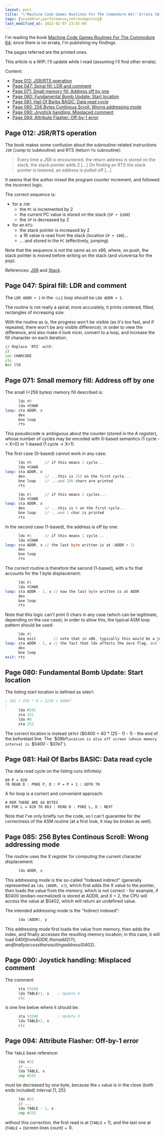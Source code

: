 ```yaml
---
layout: post
title: "\"Machine Code Games Routines For The Commodore 64\" Errata (WIP)"
tags: [assembler,performance,retrocomputing]
last_modified_at: 2022-02-07 23:55:00
---
```


I'm reading the book [Machine Code Games Routines For The Commodore 64](https://archive.org/details/Machine_Code_Games_Routines_for_the_Commodore_64); since there is no errata, I'm publishing my findings.

The pages referred are the printed ones.

This article is a WIP; I'll update while I read (assuming I'll find other errata).

Content:

- [Page 012: JSR/RTS operation](/Machine-Code-Games-Routines-For-The-Commodore-64-Errata#page-012-jsrrts-operation)
- [Page 047: Spiral fill: LDR and comment](/Machine-Code-Games-Routines-For-The-Commodore-64-Errata#page-047-spiral-fill-ldr-and-comment)
- [Page 071: Small memory fill: Address off by one](/Machine-Code-Games-Routines-For-The-Commodore-64-Errata#page-071-small-memory-fill-address-off-by-one)
- [Page 080: Fundamental Bomb Update: Start location](/Machine-Code-Games-Routines-For-The-Commodore-64-Errata#page-080-fundamental-bomb-update-start-location)
- [Page 081: Hail Of Barbs BASIC: Data read cycle](/Machine-Code-Games-Routines-For-The-Commodore-64-Errata#page-081-hail-of-barbs-basic-data-read-cycle)
- [Page 085: 256 Bytes Continous Scroll: Wrong addressing mode](/Machine-Code-Games-Routines-For-The-Commodore-64-Errata#page-085-256-bytes-continous-scroll-wrong-addressing-mode)
- [Page 090: Joystick handling: Misplaced comment](/Machine-Code-Games-Routines-For-The-Commodore-64-Errata#page-090-joystick-handling-misplaced-comment)
- [Page 094: Attribute Flasher: Off-by-1 error](/Machine-Code-Games-Routines-For-The-Commodore-64-Errata#page-094-attribute-flasher-off-by-1-error)

## Page 012: JSR/RTS operation

The book makes some confusion about the subroutine-related instructions `JSR` (`J`ump to `S`ub`R`outine) and RTS (`R`eturn `T`o `S`ubroutine):

> Every time a JSR is encountered, the return address is stored on the stack, the stack pointer adds 2 [...]
> On finding an RTS the stack pointer is lowered, an address is pulled off [...]

It seems that the author mixed the program counter increment, and followed the incorrect logic.

The correct sequence is:

- for a `JSR`:
  - the `PC` is incremented by 2
  - the current PC value is stored on the stack (`SP + $100`)
  - the `SP` is decreased by 2
- for an `RTS`:
  - the stack pointer is increased by 2
  - a 16 value is read from the stack (location `SP + 100`)...
  - ... and stored in the `PC` (effectively, jumping)

Note that the sequence is not the same as on x86, where, on push, the stack pointer is moved before writing on the stack (and viceversa for the pop).

References: [JSR](https://www.c64-wiki.com/wiki/JSR) and [Stack](https://www.c64-wiki.com/wiki/Stack).

## Page 047: Spiral fill: LDR and comment

The `LDR ADDR + 1` in the `:LL1` loop should be `LDA ADDR + 1`.

The routine is not really a spiral; more accurately, it prints centered, filled, rectangles of increasing size.

With the routine as is, the progress won't be visible (as it's too fast, and if repeated, there won't be any visible difference); in order to view the difference, and also make it look nicer, convert to a loop, and increase the fill character on each iteration:

```asm
// Replace `RTS` with:
//
inc CHARCODE
clc
bcc ll0
```

## Page 071: Small memory fill: Address off by one

The small (<256 bytes) memory fill described is:

```asm
      ldx #0
      lda #CHAR
loop: sta ADDR, x
      dex
      bne loop
      rts
```

This pseudocode is ambiguous about the counter (stored in the A register), whose number of cycles may be encoded with 0-based semantics (1 cycle -> X=0) or 1-based (1 cycle -> X=1).

The first case (0-based) cannot work in any case:

```asm
      ldx #0      // if this means 1 cycle...
      lda #CHAR
loop: sta ADDR, x
      dex         // ...this is 255 on the first cycle...
      bne loop    // ...and 256 chars are printed
      rts

      ldx #1      // if this means 2 cycles...
      lda #CHAR
loop: sta ADDR, x
      dex         // ...this is 0 on the first cycle...
      bne loop    // ...and 1 char is printed
      rts
```

In the second case (1-based), the address is off by one:

```asm
      ldx #1      // if this means 1 cycle...
      lda #CHAR
loop: sta ADDR, x // the last byte written is at (ADDR + 1)
      dex
      bne loop
      rts
```

The correct routine is therefore the second (1-based), with a fix that accounts for the 1 byte displacement:

```asm
      ldx #1
      lda #CHAR
loop: sta ADDR - 1, x // now the last byte written is at ADDR
      dex
      bne loop
      rts
```

Note that this logic can't print 0 chars in any case (which can be legitimate, depending on the use case); in order to allow this, the typical ASM loop pattern should be used:

```asm
      ldx #1
      beq exit        // note that in x86, typically this would be a jump; here, we take advantage of
loop: sta ADDR - 1, x // the fact that ldx affects the zero flag, and fall through if X is 0!
      dex
      bne loop
exit: rts
```

## Page 080: Fundamental Bomb Update: Start location

The listing start location is defined as `$08bf`:

```asm
; 191 + 256 * 8 = 2239 = $08bf
;
      lda #191
      sta 251
      lda #8
      sta 252
```

The correct location is instead `$07bf` ($0400 + 40 * (25 - 1) - 1) - the end of the beforelast line. The `$08bf`location is also off screen (whose memory interval is `$0400`-`$07e7`).

## Page 081: Hail Of Barbs BASIC: Data read cycle

The data read cycle on the listing runs infinitely:

```bas
60 P = 820
70 READ D : POKE P, D : P = P + 1 : GOTO 70
```

A for loop is a correct and convenient approach:

```bas
# REM THERE ARE 44 BYTES
60 FOR L = 820 TO 863 : READ D : POKE L, D : NEXT
```

Note that I've only briefly run the code, so I can't guarantee for the correctness of the ASM routine (at a first look, it may be broken as well).

## Page 085: 256 Bytes Continous Scroll: Wrong addressing mode

The routine uses the X register for computing the current character displacement:

```asm
      lda ADDR, x
```

This addressing mode is the so-called "Indexed indirect" (generally represented as `lda (ADDR, x)`), which first adds the X value to the pointer, then loads the value from the memory, which is not correct - for example, if $0400 (endian-normalized) is stored at ADDR, and X = 2, the CPU will access the value at $0402, which will return an undefined value.

The intended addressing mode is the "Indirect indexed":

```asm
      lda (ADDR), y
```

This addressing mode first loads the value from memory, then adds the index, and finally accesses the resulting memory location; in this case, it will load $0400 from ADDR, then add 2 (Y), and finally access the resulting address ($0402).

## Page 090: Joystick handling: Misplaced comment

The comment:

```asm
      sta 53248
      lda TABLE+1, x    ; Update X
      clc
```

is one line below where it should be:

```asm
      sta 53248         ; Update X
      lda TABLE+1, x
      clc
```

## Page 094: Attribute Flasher: Off-by-1 error

The `TABLE` base reference:

```asm
      ldx #25
      // ...
      lda TABLE, x
      cmp #255
```

must be decreased by one byte, because the `x` value is in the close (both ends included) interval [1, 25]:

```asm
      ldx #25
      // ...
      lda TABLE - 1, x
      cmp #255
```

without this correction, the first read is at (`TABLE` + 1), and the last one at (`TABLE` + (screen lines count) + 1).
